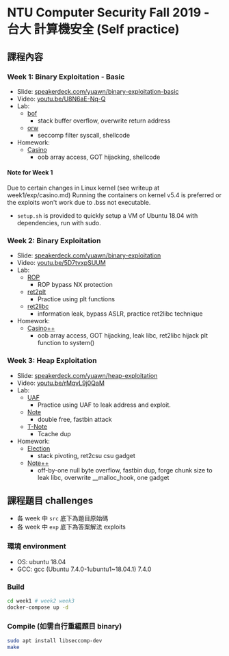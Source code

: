 # NTU Computer Security Fall 2019 - 台大 計算機安全 (Self practice)


## 課程內容
### Week 1: Binary Exploitation - Basic

- Slide: [speakerdeck.com/yuawn/binary-exploitation-basic](https://speakerdeck.com/yuawn/binary-exploitation-basic)  
- Video: [youtu.be/U8N6aE-Nq-Q](https://youtu.be/U8N6aE-Nq-Q)
- Lab:
    - [bof](week1/exp/bof.py)
        - stack buffer overflow, overwrite return address
    - [orw](week1/exp/orw.py)
        - seccomp filter syscall, shellcode
- Homework:
    - [Casino](week1/exp/casino.py)
        - oob array access, GOT hijacking, shellcode

#### Note for Week 1
Due to certain changes in Linux kernel (see writeup at week1/exp/casino.md) 
Running the containers on kernel v5.4 is preferred or the exploits won't work due to .bss not executable. 
- `setup.sh` is provided to quickly setup a VM of Ubuntu 18.04 with dependencies, run with sudo.

### Week 2: Binary Exploitation

- Slide: [speakerdeck.com/yuawn/binary-exploitation](https://speakerdeck.com/yuawn/binary-exploitation)  
- Video: [youtu.be/5D7tvxpSUUM](https://youtu.be/5D7tvxpSUUM)
- Lab:
    - [ROP](week2/exp/rop.py)
        - ROP bypass NX protection
    - [ret2plt](week2/exp/ret2plt.py)
        - Practice using plt functions
    - [ret2libc](week2/exp/ret2libc.py)
        - information leak, bypass ASLR, practice ret2libc technique
- Homework:
    - [Casino++](week2/exp/casino++.py)
        - oob array access, GOT hijacking, leak libc, ret2libc hijack plt function to system()

### Week 3: Heap Exploitation

- Slide: [speakerdeck.com/yuawn/heap-exploitation](https://speakerdeck.com/yuawn/heap-exploitation)  
- Video: [youtu.be/rMqvL9j0QaM](https://youtu.be/rMqvL9j0QaM)
- Lab:
    - [UAF](week3/exp/uaf.py)
        - Practice using UAF to leak address and exploit.
    - [Note](week3/exp/note.py)
        - double free, fastbin attack
    - [T-Note](week3/exp/t-note.py)
        - Tcache dup
- Homework:
    - [Election](week3/exp/election.py)
        - stack pivoting, ret2csu csu gadget
    - [Note++](week3/exp/note++.py)
        - off-by-one null byte overflow, fastbin dup, forge chunk size to leak libc, overwrite __malloc_hook, one gadget

## 課程題目 challenges
- 各 week 中 `src` 底下為題目原始碼
- 各 week 中 `exp` 底下為答案解法 exploits

### 環境 environment
- OS: ubuntu 18.04
- GCC: gcc (Ubuntu 7.4.0-1ubuntu1~18.04.1) 7.4.0

### Build

```bash
cd week1 # week2 week3
docker-compose up -d
```

### Compile (如需自行重編題目 binary)

```bash
sudo apt install libseccomp-dev
make
```
